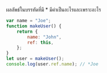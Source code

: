 ผลลัพธ์ในบรรทัดที่มี \* มีค่าเป็นอะไรและเพราะอะไร

```js
var name = "Joe";
function makeUser() {
    return {
        name: "John",
        ref: this,
    };
}
let user = makeUser();
console.log(user.ref.name); // *Joe
```

